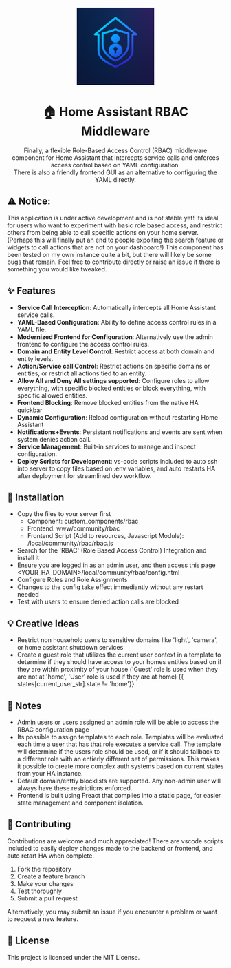 <p align="center">
  <img src="logo.png" alt="Home Assistant RBAC Logo" width="180" />
</p>

<h1 align="center">🏠 Home Assistant RBAC Middleware</h1>

<p align="center">
  Finally, a flexible Role-Based Access Control (RBAC) middleware component for Home Assistant that intercepts service calls and enforces access control based on YAML configuration.<br>
  There is also a friendly frontend GUI as an alternative to configuring the YAML directly.
</p>

## ⚠️ Notice:
This application is under active development and is not stable yet!
Its ideal for users who want to experiment with basic role based access, and restrict others from being able to call specific actions on your home server. (Perhaps this will finally put an end to people expoiting the search feature or widgets to call actions that are not on your dashboard!) This component has been tested on my own instance quite a bit, but there will likely be some bugs that remain. Feel free to contribute directly or raise an issue if there is something you would like tweaked.

## ✨ Features
- **Service Call Interception**: Automatically intercepts all Home Assistant service calls.
- **YAML-Based Configuration**: Ability to define access control rules in a YAML file.
- **Modernized Frontend for Configuration**: Alternatively use the admin frontend to configure the access control rules.
- **Domain and Entity Level Control**: Restrict access at both domain and entity levels.
- **Action/Service call Control**: Restrict actions on specific domains or entities, or restrict all actions tied to an entity.
- **Allow All and Deny All settings supported**: Configure roles to allow everything, with specific blocked entities or block everything, with specific allowed entities.
- **Frontend Blocking**: Remove blocked entities from the native HA quickbar
- **Dynamic Configuration**: Reload configuration without restarting Home Assistant
- **Notifications+Events**: Persistant notifications and events are sent when system denies action call.
- **Service Management**: Built-in services to manage and inspect configuration.
- **Deploy Scripts for Development**: vs-code scripts included to auto ssh into server to copy files based on .env variables, and auto restarts HA after deployment for streamlined dev workflow.

## 🚀 Installation
- Copy the files to your server first
  - Component: custom_components/rbac
  - Frontend: www/community/rbac
  - Frontend Script (Add to resources, Javascript Module): /local/community/rbac/rbac.js
- Search for the 'RBAC' (Role Based Access Control) Integration and install it
- Ensure you are logged in as an admin user, and then access this page <YOUR_HA_DOMAIN>/local/community/rbac/config.html
- Configure Roles and Role Assignments
- Changes to the config take effect immediantly without any restart needed
- Test with users to ensure denied action calls are blocked

## 💡 Creative Ideas
- Restrict non household users to sensitive domains like 'light', 'camera', or home assistant shutdown services
- Create a guest role that utilizes the current user context in a template to determine if they should have access to your homes entities based on if they are within proximity of your house ('Guest' role is used when they are not at 'home', 'User' role is used if they are at home) {{ states[current_user_str].state != 'home'}}

## 📝 Notes
- Admin users or users assigned an admin role will be able to access the RBAC configuration page 
- Its possible to assign templates to each role. Templates will be evaluated each time a user that has that role executes a service call. The template will determine if the users role should be used, or if it should fallback to a different role with an entierly different set of permissions. This makes it possible to create more complex auth systems based on current states from your HA instance.
- Default domain/enttiy blocklists are supported. Any non-admin user will always have these restrictions enforced.
- Frontend is built using Preact that compiles into a static page, for easier state management and component isolation.

## 🤝 Contributing
Contributions are welcome and much appreciated!
There are vscode scripts included to easily deploy changes made to the backend or frontend, and auto retart HA when complete.

1. Fork the repository
2. Create a feature branch
3. Make your changes
4. Test thoroughly
5. Submit a pull request

Alternatively, you may submit an issue if you encounter a problem or want to request a new feature.

## 📄 License
This project is licensed under the MIT License.
